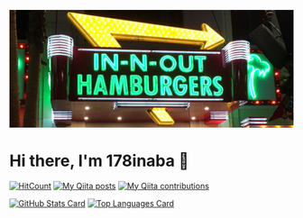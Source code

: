 [![Header Image](https://raw.githubusercontent.com/178inaba/178inaba/master/images/header.jpg)](https://raw.githubusercontent.com/178inaba/178inaba/master/images/origin.jpg)

# Hi there, I'm 178inaba 👋

[![HitCount](http://hits.dwyl.com/178inaba/178inaba.svg?style=flat)](http://hits.dwyl.com/178inaba/178inaba)
[![My Qiita posts](https://qiita-badge.apiapi.app/s/178inaba/posts.svg)](http://qiita.com/178inaba)
[![My Qiita contributions](https://qiita-badge.apiapi.app/s/178inaba/contributions.svg)](https://qiita.com/178inaba/contributions)

[![GitHub Stats Card](https://github-readme-stats.vercel.app/api?username=178inaba&count_private=true&show_icons=true&theme=github_dark)](https://github.com/anuraghazra/github-readme-stats#github-stats-card)
[![Top Languages Card](https://github-readme-stats.vercel.app/api/top-langs/?username=178inaba&layout=compact&theme=github_dark)](https://github.com/anuraghazra/github-readme-stats#top-languages-card)
